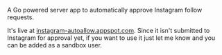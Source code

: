 A Go powered server app to automatically approve Instagram follow requests.

It's live at [instagram-autoallow.appspot.com](https://instagram-autoallow.appspot.com).
Since it isn't submitted to Instagram for approval yet, if you want to use it just
let me know and you can be added as a sandbox user.